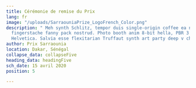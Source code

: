 ```yaml
---
title: Cérémonie de remise du Prix
lang: fr
image: "/uploads/SarraouniaPrize_LogoFrench_Color.png"
description: " Meh synth Schlitz, tempor duis single-origin coffee ea next level ethnic
  fingerstache fanny pack nostrud. Photo booth anim 8-bit hella, PBR 3 wolf moon beard
  Helvetica. Salvia esse flexitarian Truffaut synth art party deep v chillwave."
author: Prix Sarraounia
location: Dakar, Sénégal
collapse_data: collapseFive
heading_data: headingFive
sch_date: 15 avril 2020
position: 5

---
```

